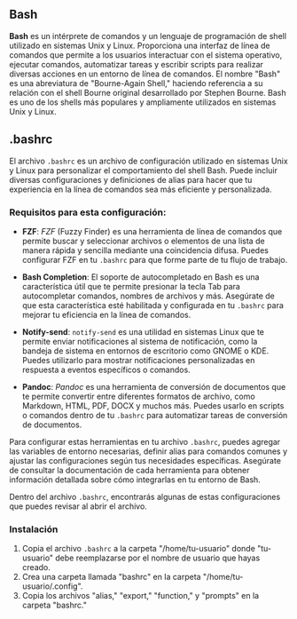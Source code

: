 ## Bash

**Bash** es un intérprete de comandos y un lenguaje de programación de shell utilizado en sistemas Unix y Linux. Proporciona una interfaz de línea de comandos que permite a los usuarios interactuar con el sistema operativo, ejecutar comandos, automatizar tareas y escribir scripts para realizar diversas acciones en un entorno de línea de comandos. El nombre "Bash" es una abreviatura de "Bourne-Again Shell," haciendo referencia a su relación con el shell Bourne original desarrollado por Stephen Bourne. Bash es uno de los shells más populares y ampliamente utilizados en sistemas Unix y Linux.

## .bashrc

El archivo `.bashrc` es un archivo de configuración utilizado en sistemas Unix y Linux para personalizar el comportamiento del shell Bash. Puede incluir diversas configuraciones y definiciones de alias para hacer que tu experiencia en la línea de comandos sea más eficiente y personalizada.

### Requisitos para esta configuración:

- **FZF**: *FZF* (Fuzzy Finder) es una herramienta de línea de comandos que permite buscar y seleccionar archivos o elementos de una lista de manera rápida y sencilla mediante una coincidencia difusa. Puedes configurar FZF en tu `.bashrc` para que forme parte de tu flujo de trabajo.

- **Bash Completion**: El soporte de autocompletado en Bash es una característica útil que te permite presionar la tecla Tab para autocompletar comandos, nombres de archivos y más. Asegúrate de que esta característica esté habilitada y configurada en tu `.bashrc` para mejorar tu eficiencia en la línea de comandos.

- **Notify-send**: `notify-send` es una utilidad en sistemas Linux que te permite enviar notificaciones al sistema de notificación, como la bandeja de sistema en entornos de escritorio como GNOME o KDE. Puedes utilizarlo para mostrar notificaciones personalizadas en respuesta a eventos específicos o comandos.

- **Pandoc**: *Pandoc* es una herramienta de conversión de documentos que te permite convertir entre diferentes formatos de archivo, como Markdown, HTML, PDF, DOCX y muchos más. Puedes usarlo en scripts o comandos dentro de tu `.bashrc` para automatizar tareas de conversión de documentos.

Para configurar estas herramientas en tu archivo `.bashrc`, puedes agregar las variables de entorno necesarias, definir alias para comandos comunes y ajustar las configuraciones según tus necesidades específicas. Asegúrate de consultar la documentación de cada herramienta para obtener información detallada sobre cómo integrarlas en tu entorno de Bash.

Dentro del archivo `.bashrc`, encontrarás algunas de estas configuraciones que puedes revisar al abrir el archivo.

### Instalación

1. Copia el archivo `.bashrc` a la carpeta "/home/tu-usuario" donde "tu-usuario" debe reemplazarse por el nombre de usuario que hayas creado.
2. Crea una carpeta llamada "bashrc" en la carpeta "/home/tu-usuario/.config".
3. Copia los archivos "alias," "export," "function," y "prompts" en la carpeta "bashrc."
